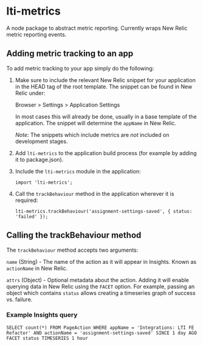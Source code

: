 # lti-metrics
A node package to abstract metric reporting. Currently wraps New Relic metric reporting events.

## Adding metric tracking to an app
To add metric tracking to your app simply do the following:

1. Make sure to include the relevant New Relic snippet for your application in the HEAD tag of the root template. The snippet can be found in New Relic under:

	Browser > Settings > Application Settings

	In most cases this will already be done, usually in a base template of the application. The snippet will determine the `appName` in New Relic.

	*Note:* The snippets which include metrics are _not_ included on development stages.

2. Add `lti-metrics` to the application build process (for example by adding it to package.json).

3. Include the `lti-metrics` module in the application: 

	```
	import 'lti-metrics';
	```
4. Call the `trackBehaviour` method in the application wherever it is required:

	```
	lti-metrics.trackBehaviour('assignment-settings-saved', { status: 'failed' });
	```
	
## Calling the trackBehaviour method
The `trackBehaviour` method accepts two arguments: 

`name` (String) - The name of the action as it will appear in Insights. Known as `actionName` in New Relic.

`attrs` (Object) - Optional metadata about the action. Adding it will enable querying data in New Relic using the `FACET` option. For example, passing an object which contains `status` allows creating a timeseries graph of success vs. failure.

### Example Insights query

```
SELECT count(*) FROM PageAction WHERE appName = 'Integrations: LTI FE Refactor' AND actionName = 'assignment-settings-saved' SINCE 1 day AGO FACET status TIMESERIES 1 hour 
```
